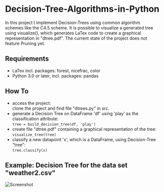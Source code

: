 # Decision-Tree-Algorithms-in-Python
In this project I implement Decision-Trees using common algorithm schemes like the C4.5 scheme. It is possible to visualize a generated tree using visualize(), which generates LaTex code to create a graphical representation in "dtree.pdf". The current state of the project does not feature Pruning yet.

## Requirements
- LaTex incl. packages: forest, nicefrac, color
- Python 3.0 or later, incl. packages: pandas

## How To
- access the project:\
clone the project and find file "dtrees.py" in src.
- generate a Decision Tree on DataFrame 'df' using 'play' as the classification attribute:\
```tree = build_decision_tree(df, 'play')```
- create file "dtree.pdf" containing a graphical representation of the tree:\
```visualize_tree(tree)```
- classify a new datapoint 'x', which is a DataFrame, using Decision-Tree "tree":\
```tree.classify(x)```

## Example: Decision Tree for the data set "weather2.csv"
![Screenshot](/docs/images/dtree.png)